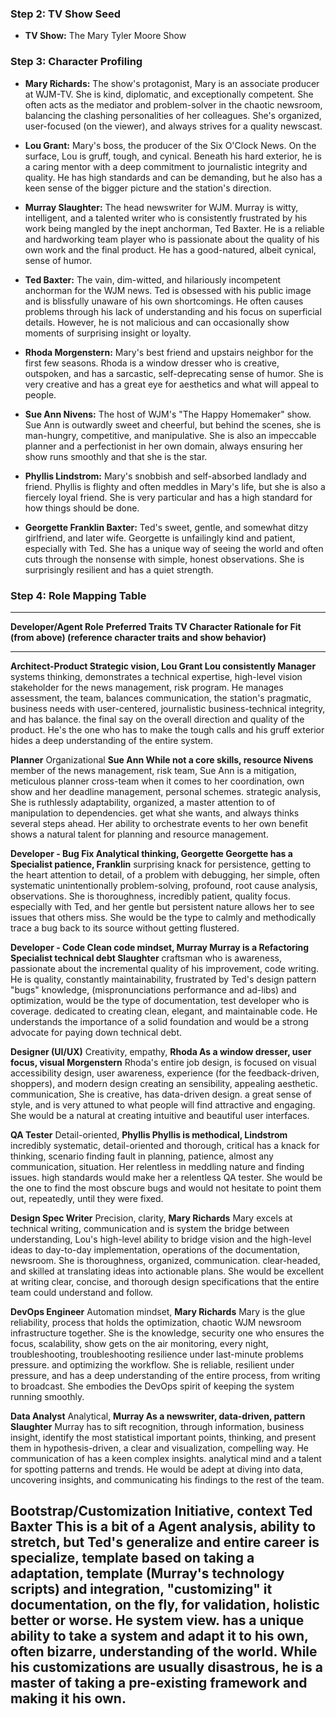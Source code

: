 ### **Step 2: TV Show Seed**

- **TV Show:** The Mary Tyler Moore Show

### **Step 3: Character Profiling**

- **Mary Richards:** The show\'s protagonist, Mary is an associate
  producer at WJM-TV. She is kind, diplomatic, and exceptionally
  competent. She often acts as the mediator and problem-solver in the
  chaotic newsroom, balancing the clashing personalities of her
  colleagues. She\'s organized, user-focused (on the viewer), and always
  strives for a quality newscast.

- **Lou Grant:** Mary\'s boss, the producer of the Six O\'Clock News. On
  the surface, Lou is gruff, tough, and cynical. Beneath his hard
  exterior, he is a caring mentor with a deep commitment to journalistic
  integrity and quality. He has high standards and can be demanding, but
  he also has a keen sense of the bigger picture and the station\'s
  direction.

- **Murray Slaughter:** The head newswriter for WJM. Murray is witty,
  intelligent, and a talented writer who is consistently frustrated by
  his work being mangled by the inept anchorman, Ted Baxter. He is a
  reliable and hardworking team player who is passionate about the
  quality of his own work and the final product. He has a good-natured,
  albeit cynical, sense of humor.

- **Ted Baxter:** The vain, dim-witted, and hilariously incompetent
  anchorman for the WJM news. Ted is obsessed with his public image and
  is blissfully unaware of his own shortcomings. He often causes
  problems through his lack of understanding and his focus on
  superficial details. However, he is not malicious and can occasionally
  show moments of surprising insight or loyalty.

- **Rhoda Morgenstern:** Mary\'s best friend and upstairs neighbor for
  the first few seasons. Rhoda is a window dresser who is creative,
  outspoken, and has a sarcastic, self-deprecating sense of humor. She
  is very creative and has a great eye for aesthetics and what will
  appeal to people.

- **Sue Ann Nivens:** The host of WJM\'s \"The Happy Homemaker\" show.
  Sue Ann is outwardly sweet and cheerful, but behind the scenes, she is
  man-hungry, competitive, and manipulative. She is also an impeccable
  planner and a perfectionist in her own domain, always ensuring her
  show runs smoothly and that she is the star.

- **Phyllis Lindstrom:** Mary\'s snobbish and self-absorbed landlady and
  friend. Phyllis is flighty and often meddles in Mary\'s life, but she
  is also a fiercely loyal friend. She is very particular and has a high
  standard for how things should be done.

- **Georgette Franklin Baxter:** Ted\'s sweet, gentle, and somewhat
  ditzy girlfriend, and later wife. Georgette is unfailingly kind and
  patient, especially with Ted. She has a unique way of seeing the world
  and often cuts through the nonsense with simple, honest observations.
  She is surprisingly resilient and has a quiet strength.

### **Step 4: Role Mapping Table**

  ---------------------------------------------------------------------------------------
  **Developer/Agent Role**    **Preferred Traits   **TV Character**  **Rationale for Fit
                              (from above)**                         (reference character
                                                                     traits and show
                                                                     behavior)**
  --------------------------- -------------------- ----------------- --------------------
  **Architect-Product         Strategic vision,    **Lou Grant**     Lou consistently
  Manager**                   systems thinking,                      demonstrates a
                              technical expertise,                   high-level vision
                              stakeholder                            for the news
                              management, risk                       program. He manages
                              assessment,                            the team, balances
                              communication,                         the station\'s
                              pragmatic,                             business needs with
                              user-centered,                         journalistic
                              business-technical                     integrity, and has
                              balance.                               the final say on the
                                                                     overall direction
                                                                     and quality of the
                                                                     product. He\'s the
                                                                     one who has to make
                                                                     the tough calls and
                                                                     his gruff exterior
                                                                     hides a deep
                                                                     understanding of the
                                                                     entire system.

  **Planner**                 Organizational       **Sue Ann         While not a core
                              skills, resource     Nivens**          member of the news
                              management, risk                       team, Sue Ann is a
                              mitigation,                            meticulous planner
                              cross-team                             when it comes to her
                              coordination,                          own show and her
                              deadline management,                   personal schemes.
                              strategic analysis,                    She is ruthlessly
                              adaptability,                          organized, a master
                              attention to                           of manipulation to
                              dependencies.                          get what she wants,
                                                                     and always thinks
                                                                     several steps ahead.
                                                                     Her ability to
                                                                     orchestrate events
                                                                     to her own benefit
                                                                     shows a natural
                                                                     talent for planning
                                                                     and resource
                                                                     management.

  **Developer - Bug Fix       Analytical thinking, **Georgette       Georgette has a
  Specialist**                patience,            Franklin**        surprising knack for
                              persistence,                           getting to the heart
                              attention to detail,                   of a problem with
                              debugging,                             her simple, often
                              systematic                             unintentionally
                              problem-solving,                       profound,
                              root cause analysis,                   observations. She is
                              thoroughness,                          incredibly patient,
                              quality focus.                         especially with Ted,
                                                                     and her gentle but
                                                                     persistent nature
                                                                     allows her to see
                                                                     issues that others
                                                                     miss. She would be
                                                                     the type to calmly
                                                                     and methodically
                                                                     trace a bug back to
                                                                     its source without
                                                                     getting flustered.

  **Developer - Code          Clean code mindset,  **Murray          Murray is a
  Refactoring Specialist**    technical debt       Slaughter**       craftsman who is
                              awareness,                             passionate about the
                              incremental                            quality of his
                              improvement, code                      writing. He is
                              quality,                               constantly
                              maintainability,                       frustrated by Ted\'s
                              design pattern                         \"bugs\"
                              knowledge,                             (mispronunciations
                              performance                            and ad-libs) and
                              optimization,                          would be the type of
                              documentation, test                    developer who is
                              coverage.                              dedicated to
                                                                     creating clean,
                                                                     elegant, and
                                                                     maintainable code.
                                                                     He understands the
                                                                     importance of a
                                                                     solid foundation and
                                                                     would be a strong
                                                                     advocate for paying
                                                                     down technical debt.

  **Designer (UI/UX)**        Creativity, empathy, **Rhoda           As a window dresser,
                              user focus, visual   Morgenstern**     Rhoda\'s entire job
                              design,                                is focused on visual
                              accessibility                          design, user
                              awareness,                             experience (for the
                              feedback-driven,                       shoppers), and
                              modern design                          creating an
                              sensibility,                           appealing aesthetic.
                              communication,                         She is creative, has
                              data-driven design.                    a great sense of
                                                                     style, and is very
                                                                     attuned to what
                                                                     people will find
                                                                     attractive and
                                                                     engaging. She would
                                                                     be a natural at
                                                                     creating intuitive
                                                                     and beautiful user
                                                                     interfaces.

  **QA Tester**               Detail-oriented,     **Phyllis         Phyllis is
                              methodical,          Lindstrom**       incredibly
                              systematic,                            detail-oriented and
                              thorough, critical                     has a knack for
                              thinking, scenario                     finding fault in
                              planning, patience,                    almost any
                              communication,                         situation. Her
                              relentless in                          meddling nature and
                              finding issues.                        high standards would
                                                                     make her a
                                                                     relentless QA
                                                                     tester. She would be
                                                                     the one to find the
                                                                     most obscure bugs
                                                                     and would not
                                                                     hesitate to point
                                                                     them out,
                                                                     repeatedly, until
                                                                     they were fixed.

  **Design Spec Writer**      Precision, clarity,  **Mary Richards** Mary excels at
                              technical writing,                     communication and is
                              system                                 the bridge between
                              understanding,                         Lou\'s high-level
                              ability to bridge                      vision and the
                              high-level ideas to                    day-to-day
                              implementation,                        operations of the
                              documentation,                         newsroom. She is
                              thoroughness,                          organized,
                              communication.                         clear-headed, and
                                                                     skilled at
                                                                     translating ideas
                                                                     into actionable
                                                                     plans. She would be
                                                                     excellent at writing
                                                                     clear, concise, and
                                                                     thorough design
                                                                     specifications that
                                                                     the entire team
                                                                     could understand and
                                                                     follow.

  **DevOps Engineer**         Automation mindset,  **Mary Richards** Mary is the glue
                              reliability, process                   that holds the
                              optimization,                          chaotic WJM newsroom
                              infrastructure                         together. She is the
                              knowledge, security                    one who ensures the
                              focus, scalability,                    show gets on the air
                              monitoring,                            every night,
                              troubleshooting,                       troubleshooting
                              resilience under                       last-minute problems
                              pressure.                              and optimizing the
                                                                     workflow. She is
                                                                     reliable, resilient
                                                                     under pressure, and
                                                                     has a deep
                                                                     understanding of the
                                                                     entire process, from
                                                                     writing to
                                                                     broadcast. She
                                                                     embodies the DevOps
                                                                     spirit of keeping
                                                                     the system running
                                                                     smoothly.

  **Data Analyst**            Analytical,          **Murray          As a newswriter,
                              data-driven, pattern Slaughter**       Murray has to sift
                              recognition,                           through information,
                              business insight,                      identify the most
                              statistical                            important points,
                              thinking,                              and present them in
                              hypothesis-driven,                     a clear and
                              visualization,                         compelling way. He
                              communication of                       has a keen
                              complex insights.                      analytical mind and
                                                                     a talent for
                                                                     spotting patterns
                                                                     and trends. He would
                                                                     be adept at diving
                                                                     into data,
                                                                     uncovering insights,
                                                                     and communicating
                                                                     his findings to the
                                                                     rest of the team.

  **Bootstrap/Customization   Initiative, context  **Ted Baxter**    This is a bit of a
  Agent**                     analysis, ability to                   stretch, but Ted\'s
                              generalize and                         entire career is
                              specialize, template                   based on taking a
                              adaptation,                            template (Murray\'s
                              technology                             scripts) and
                              integration,                           \"customizing\" it
                              documentation,                         on the fly, for
                              validation, holistic                   better or worse. He
                              system view.                           has a unique ability
                                                                     to take a system and
                                                                     adapt it to his own,
                                                                     often bizarre,
                                                                     understanding of the
                                                                     world. While his
                                                                     customizations are
                                                                     usually disastrous,
                                                                     he is a master of
                                                                     taking a
                                                                     pre-existing
                                                                     framework and making
                                                                     it his own.
  ---------------------------------------------------------------------------------------

